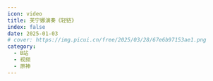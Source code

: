 ```yaml
---
icon: video
title: 芙宁娜演奏《轻链》
index: false
date: 2025-01-03
# cover: https://img.picui.cn/free/2025/03/28/67e6b97153ae1.png
category:
  - B站
  - 视频
  - 原神
---
```


<BiliBili bvid="BV1ZC6zY7Ecm" />